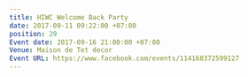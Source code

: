 ```yaml
---
title: HIWC Welcome Back Party
date: 2017-09-11 09:22:00 +07:00
position: 29
Event date: 2017-09-16 21:00:00 +07:00
Venue: Maison de Tet decor
Event URL: https://www.facebook.com/events/114168372599127
---
```


